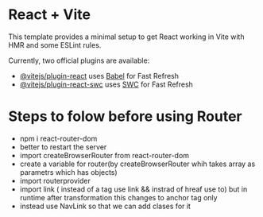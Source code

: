 # React + Vite

This template provides a minimal setup to get React working in Vite with HMR and some ESLint rules.

Currently, two official plugins are available:

- [@vitejs/plugin-react](https://github.com/vitejs/vite-plugin-react/blob/main/packages/plugin-react/README.md) uses [Babel](https://babeljs.io/) for Fast Refresh
- [@vitejs/plugin-react-swc](https://github.com/vitejs/vite-plugin-react-swc) uses [SWC](https://swc.rs/) for Fast Refresh







# Steps to folow before using Router
- npm i react-router-dom 
- better to restart the server
- import createBrowserRouter from react-router-dom
- create a variable for router(by createBrowserRouter whih takes array as parametrs which has objects)
- import routerprovider
- import link ( instead of a tag use link    &&    instrad of hreaf use to) but in runtime after transformation this changes to anchor tag only
- instead use NavLink so that we can add clases for it